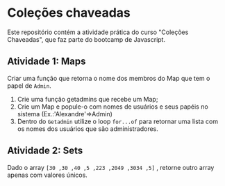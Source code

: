 # Coleções chaveadas
Este repositório contém a atividade prática do curso "Coleções Chaveadas", que faz parte do bootcamp de Javascript.

## Atividade 1: Maps

Criar uma função que retorna o nome dos membros do Map que tem o papel de `Admin`.

1. Crie uma função getadmins que recebe um Map;
2. Crie um Map e popule-o com nomes de usuários e seus papéis no sistema (Ex.:'Alexandre'=>Admin)
3. Dentro do `Getadmin` utilize o loop `for...of` para retornar uma lista com os nomes dos usuários que são administradores.

## Atividade 2: Sets
Dado o array `[30 ,30 ,40 ,5 ,223 ,2049 ,3034 ,5]` , retorne outro array apenas com valores únicos.
